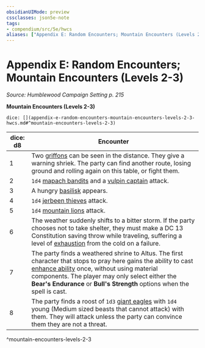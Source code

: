```yaml
---
obsidianUIMode: preview
cssclasses: json5e-note
tags:
- compendium/src/5e/hwcs
aliases: ["Appendix E: Random Encounters; Mountain Encounters (Levels 2-3)"]
---
```

# Appendix E: Random Encounters; Mountain Encounters (Levels 2-3)
*Source: Humblewood Campaign Setting p. 215* 

**Mountain Encounters (Levels 2-3)**

`dice: [](appendix-e-random-encounters-mountain-encounters-levels-2-3-hwcs.md#^mountain-encounters-levels-2-3)`

| dice: d8 | Encounter |
|----------|-----------|
| 1 | Two [griffons](/Systems/5e/bestiary/monstrosity/griffon.md) can be seen in the distance. They give a warning shriek. The party can find another route, losing ground and rolling again on this table, or fight them. |
| 2 | `1d4` [mapach bandits](/Systems/5e/bestiary/humanoid/mapach-bandit-hwcs.md) and a [vulpin captain](/Systems/5e/bestiary/humanoid/vulpin-captain-hwcs.md) attack. |
| 3 | A hungry [basilisk](/Systems/5e/bestiary/monstrosity/basilisk.md) appears. |
| 4 | `1d4` [jerbeen thieves](/Systems/5e/bestiary/humanoid/jerbeen-thief-hwcs.md) attack. |
| 5 | `1d4` [mountain lions](/Systems/5e/bestiary/beast/mountain-lion-hwcs.md) attack. |
| 6 | The weather suddenly shifts to a bitter storm. If the party chooses not to take shelter, they must make a DC 13 Constitution saving throw while traveling, suffering a level of [exhaustion](/Systems/5e/rules/conditions.md#exhaustion) from the cold on a failure. |
| 7 | The party finds a weathered shrine to Altus. The first character that stops to pray here gains the ability to cast [enhance ability](/Systems/5e/spells/enhance-ability.md) once, without using material components. The player may only select either the **Bear's Endurance** or **Bull's Strength** options when the spell is cast. |
| 8 | The party finds a roost of `1d3` [giant eagles](/Systems/5e/bestiary/beast/giant-eagle.md) with `1d4` young (Medium sized beasts that cannot attack) with them. They will attack unless the party can convince them they are not a threat. |
^mountain-encounters-levels-2-3